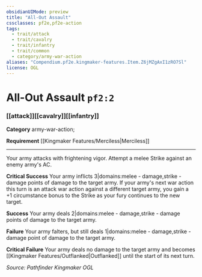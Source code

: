 ```yaml
---
obsidianUIMode: preview
title: "All-Out Assault"
cssclasses: pf2e,pf2e-action
tags:
  - trait/attack
  - trait/cavalry
  - trait/infantry
  - trait/common
  - category/army-war-action
aliases: "Compendium.pf2e.kingmaker-features.Item.Z6jMZgAxI1zRO7Sl"
license: OGL
---
```

# All-Out Assault `pf2:2`

### [[attack]][[cavalry]][[infantry]]

**Category** army-war-action; 




**Requirement** [[Kingmaker Features/Merciless|Merciless]]

* * *

Your army attacks with frightening vigor. Attempt a melee Strike against an enemy army's AC.

**Critical Success** Your army inflicts 3|domains:melee - damage,strike - damage points of damage to the target army. If your army's next war action this turn is an attack war action against a different target army, you gain a +1 circumstance bonus to the Strike as your fury continues to the new target.

**Success** Your army deals 2|domains:melee - damage,strike - damage points of damage to the target army.

**Failure** Your army falters, but still deals 1|domains:melee - damage,strike - damage point of damage to the target army.

**Critical Failure** Your army deals no damage to the target army and becomes [[Kingmaker Features/Outflanked|Outflanked]] until the start of its next turn.

*Source: Pathfinder Kingmaker*
*OGL*